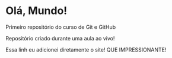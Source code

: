 # Olá, Mundo!
 Primeiro repositório do curso de Git e GitHub

 Repositório criado durante uma aula ao vivo!
 
 Essa linh eu adicionei diretamente o site! QUE IMPRESSIONANTE!
